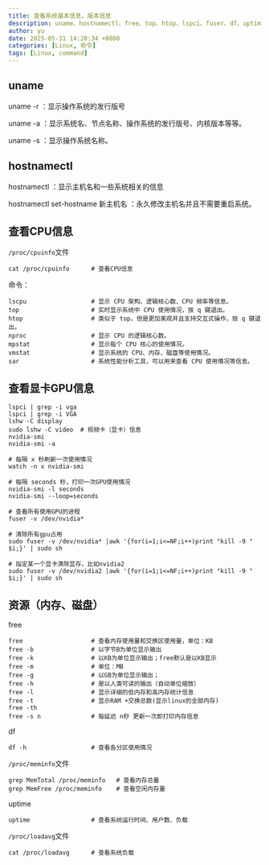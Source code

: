 ```yaml
---
title: 查看系统基本信息，版本信息
description: uname、hostnamectl、free、top、htop、lspci、fuser、df、uptime；CPU、GPU、内存（Memory）。
author: yu
date: 2025-05-31 14:28:34 +0800
categories: [Linux, 命令]
tags: [Linux, command]
---
```


## uname

uname -r ：显示操作系统的发行版号

uname -a ：显示系统名、节点名称、操作系统的发行版号、内核版本等等。

uname -s ：显示操作系统名称。

## hostnamectl

hostnamectl ：显示主机名和一些系统相关的信息

hostnamectl set-hostname 新主机名 ：永久修改主机名并且不需要重启系统。

## 查看CPU信息

`/proc/cpuinfo`文件
```shell
cat /proc/cpuinfo      # 查看CPU信息
```

命令：
```shell
lscpu                  # 显示 CPU 架构、逻辑核心数、CPU 频率等信息。
top                    # 实时显示系统中 CPU 使用情况，按 q 键退出。
htop                   # 类似于 top，但是更加美观并且支持交互式操作，按 q 键退出。
nproc                  # 显示 CPU 的逻辑核心数。
mpstat                 # 显示每个 CPU 核心的使用情况。
vmstat                 # 显示系统的 CPU、内存、磁盘等使用情况。
sar                    # 系统性能分析工具，可以用来查看 CPU 使用情况等信息。
```

## 查看显卡GPU信息

```shell
lspci | grep -i vga
lspci | grep -i VGA
lshw -C display
sudo lshw -C video  # 视频卡（显卡）信息
nvidia-smi
nvidia-smi -a
```

```shell
# 每隔 x 秒刷新一次使用情况
watch -n x nvidia-smi

# 每隔 seconds 秒，打印一次GPU使用情况
nvidia-smi -l seconds
nvidia-smi --loop=seconds
```

```shell
# 查看所有使用GPU的进程
fuser -v /dev/nvidia*

# 清除所有gpu占用
sudo fuser -v /dev/nvidia* |awk '{for(i=1;i<=NF;i++)print "kill -9 " $i;}' | sudo sh

# 指定某一个显卡清除显存，比如nvidia2
sudo fuser -v /dev/nvidia2 |awk '{for(i=1;i<=NF;i++)print "kill -9 " $i;}' | sudo sh
```

## 资源（内存、磁盘）

free
```shell
free                   # 查看内存使用量和交换区使用量，单位：KB
free -b                # 以字节B为单位显示输出
free -k                # 以KB为单位显示输出；free默认是以KB显示
free -m                # 单位：MB
free -g                # 以GB为单位显示输出；
free -h                # 是以人类可读的输出（自动单位缩放）
free -l                # 显示详细的低内存和高内存统计信息
free -t                # 显示RAM +交换总数(显示linux的全部内存)
free -th
free -s n              # 每延迟 n秒 更新一次即打印内存信息
```
df
```shell
df -h                  # 查看各分区使用情况
```

`/proc/meminfo`文件
```shell
grep MemTotal /proc/meminfo   # 查看内存总量
grep MemFree /proc/meminfo    # 查看空闲内存量
```

uptime
```shell
uptime                 # 查看系统运行时间、用户数、负载
```

`/proc/loadavg`文件
```shell
cat /proc/loadavg      # 查看系统负载
```


